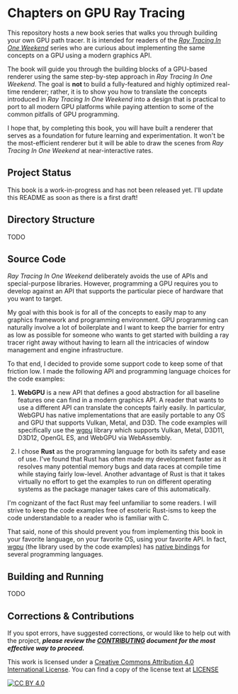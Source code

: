 Chapters on GPU Ray Tracing
====================================================================================================

This repository hosts a new book series that walks you through building your own GPU path tracer. It
is intended for readers of the [_Ray Tracing In One Weekend_](https://raytracing.github.io/) series
who are curious about implementing the same concepts on a GPU using a modern graphics API.

The book will guide you through the building blocks of a GPU-based renderer using the same
step-by-step approach in _Ray Tracing In One Weekend_. The goal is **not** to build a
fully-featured and highly optimized real-time renderer; rather, it is to show you how to translate
the concepts introduced in _Ray Tracing In One Weekend_ into a design that is practical to port to
all modern GPU platforms while paying attention to some of the common pitfalls of GPU programming.

I hope that, by completing this book, you will have built a renderer that serves as a foundation
for future learning and experimentation. It won't be the most-efficient renderer but it will be able
to draw the scenes from _Ray Tracing In One Weekend_ at near-interactive rates.

Project Status
--------------
This book is a work-in-progress and has not been released yet. I'll update this README as soon as
there is a first draft!

Directory Structure
-------------------
TODO

Source Code
-----------
_Ray Tracing In One Weekend_ deliberately avoids the use of APIs and special-purpose libraries.
However, programming a GPU requires you to develop against an API that supports the particular piece
of hardware that you want to target.

My goal with this book is for all of the concepts to easily map to any graphics framework and
programming environment. GPU programming can naturally involve a lot of boilerplate and I want to
keep the barrier for entry as low as possible for someone who wants to get started with building a
ray tracer right away without having to learn all the intricacies of window management and engine
infrastructure.

To that end, I decided to provide some support code to keep some of that friction low. I made the
following API and programming language choices for the code examples:

1. **WebGPU** is a new API that defines a good abstraction for all baseline features one can find in
   a modern graphics API. A reader that wants to use a different API can translate the concepts
   fairly easily. In particular, WebGPU has native implementations that are easily portable to any
   OS and GPU that supports Vulkan, Metal, and D3D. The code examples will specifically use the
   [wgpu](https://github.com/gfx-rs/wgpu) library which supports Vulkan, Metal, D3D11, D3D12,
   OpenGL ES, and WebGPU via WebAssembly.

2. I chose **Rust** as the programming language for both its safety and ease of use. I've found that
   Rust has often made my development faster as it resolves many potential memory bugs and data
   races at compile time while staying fairly low-level. Another advantage of Rust is that it takes
   virtually no effort to get the examples to run on different operating systems as the package
   manager takes care of this automatically.

I'm cognizant of the fact Rust may feel unfamiliar to some readers. I will strive to keep the code
examples free of esoteric Rust-isms to keep the code understandable to a reader who is familiar with
C.

That said, none of this should prevent you from implementing this book in your favorite language, on
your favorite OS, using your favorite API. In fact, [wgpu](https://github.com/gfx-rs/wgpu/) (the
library used by the code examples) has
[native bindings](https://github.com/gfx-rs/wgpu-native#bindings) for several programming languages.

Building and Running
--------------------
TODO

Corrections & Contributions
----------------------------
If you spot errors, have suggested corrections, or would like to help out with the project,
_**please review the [CONTRIBUTING][] document for the most effective way to proceed.**_

This work  is licensed under a
[Creative Commons Attribution 4.0 International License][cc-by]. You can find a copy of the license
text at [LICENSE][]

[![CC BY 4.0][cc-by-image]][cc-by]

[CONTRIBUTING]: CONTRIBUTING.md
[LICENSE]: LICENSE
[cc-by]: http://creativecommons.org/licenses/by/4.0/
[cc-by-image]: https://i.creativecommons.org/l/by/4.0/88x31.png
[cc-by-shield]: https://img.shields.io/badge/License-CC%20BY%204.0-lightgrey.svg
